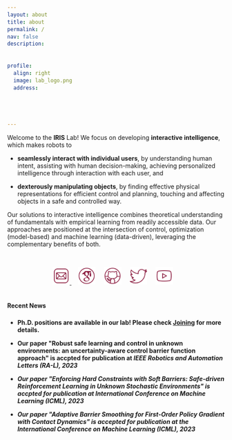 ```yaml
---
layout: about
title: about
permalink: /
nav: false
description: 


profile:
  align: right
  image: lab_logo.png
  address: 




---
```


Welcome to the  **IRIS** Lab! We focus on developing <strong>interactive intelligence</strong>, which makes robots to

- **seamlessly interact with individual users**, by understanding human intent, assisting with human decision-making, achieving  personalized intelligence through  interaction with  each user, and 

- **dexterously manipulating objects**, by finding effective physical representations for efficient control and planning, touching and affecting objects in a safe and controlled way.

Our solutions to interactive intelligence combines  theoretical understanding of  fundamentals with empirical learning from readily accessible data.  Our approaches are positioned at the intersection of control, optimization (model-based) and machine learning (data-driven), leveraging the complementary benefits of both.


<p style="margin-bottom:1.2cm; margin-left: 1.5cm"> </p>



<center>
    <a href = "mailto:wanxin.jin@asu.edu" target="_blank"> 
    <img src="assets/img/email_logo.png" width="40" target="_blank"> </a>   &nbsp;&nbsp;&nbsp;
<a href = "https://scholar.google.com/citations?user=SoEC4h4AAAAJ&hl=en" target="_blank"> 
    <img src="assets/img/scholar_logo.png" width="40" target="_blank"></a>   &nbsp;&nbsp;&nbsp;
<a href = "https://github.com/wanxinjin" target="_blank">
    <img src="assets/img/github_logo.png" width="40" target="_blank"></a> &nbsp;&nbsp;&nbsp;
<a href = "https://twitter.com/jinwanxin" target="_blank">
    <img src="assets/img/twitter_logo.png" width="40" target="_blank"></a>  &nbsp;&nbsp;&nbsp;
<a href = "https://www.youtube.com/channel/UCkMgzXIhi3BmWP7tAdeyoaA" target="_blank">
    <img src="assets/img/youtube_logo.png" width="40" target="_blank"></a>  &nbsp;&nbsp;&nbsp;

</center>


<br />


#### **Recent News**

<p style="margin-bottom:0.6cm"> </p>


- <strong>Ph.D. positions are available in our lab! Please check <a href="../joining">Joining</a> for more details. 


- Our paper <strong>"Robust safe learning and control in unknown environments: an uncertainty-aware control barrier function approach"</strong> is accpted for publication at <em>IEEE Robotics and Automation Letters (RA-L), 2023


- Our paper <strong>"Enforcing Hard Constraints with Soft Barriers: Safe-driven Reinforcement Learning in Unknown Stochastic Environments"</strong> is accpted for publication at <em>International Conference on Machine Learning (ICML), 2023


- Our paper <strong>"Adaptive Barrier Smoothing for First-Order Policy Gradient with Contact Dynamics"</strong> is accepted for publication at the <em>International Conference on Machine Learning (ICML), 2023
